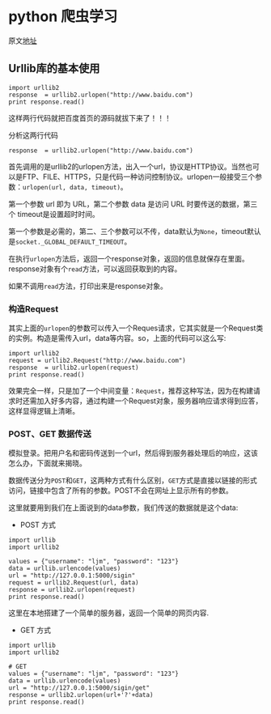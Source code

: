 # python 爬虫学习
原文[地址](http://wiki.jikexueyuan.com/project/python-crawler-guide/understand-the-basic.html)

## Urllib库的基本使用

```
import urllib2
response  = urllib2.urlopen("http://www.baidu.com")
print response.read()
```
这样两行代码就把百度首页的源码就拔下来了！！！

分析这两行代码

```
response  = urllib2.urlopen("http://www.baidu.com")
```
首先调用的是urllib2的urlopen方法，出入一个url，协议是HTTP协议。当然也可以是FTP、FILE、HTTPS，只是代码一种访问控制协议。urlopen一般接受三个参数：`urlopen(url, data, timeout)`。

第一个参数 url 即为 URL，第二个参数 data 是访问 URL 时要传送的数据，第三个 timeout是设置超时时间。

第一个参数是必需的，第二、三个参数可以不传，data默认为`None`，timeout默认是`socket._GLOBAL_DEFAULT_TIMEOUT`。

在执行`urlopen`方法后，返回一个response对象，返回的信息就保存在里面。response对象有个`read`方法，可以返回获取到的内容。

如果不调用`read`方法，打印出来是response对象。

### 构造Request

其实上面的`urlopen`的参数可以传入一个Reques请求，它其实就是一个Request类的实例。构造是需传入url，data等内容。so，上面的代码可以这么写:

```
import urllib2
request = urllib2.Request("http://www.baidu.com")
response  = urllib2.urlopen(request)
print response.read()
```
效果完全一样，只是加了一个中间变量：`Request`，推荐这种写法，因为在构建请求时还需加入好多内容，通过构建一个Request对象，服务器响应请求得到应答，这样显得逻辑上清晰。

### POST、GET 数据传送

模拟登录。把用户名和密码传送到一个url，然后得到服务器处理后的响应，这该怎么办，下面就来揭晓。

数据传送分为`POST`和`GET`，这两种方式有什么区别，`GET`方式是直接以链接的形式访问，链接中包含了所有的参数。POST不会在网址上显示所有的参数。

这里就要用到我们在上面说到的data参数，我们传送的数据就是这个data:
- POST 方式

```
import urllib
import urllib2

values = {"username": "ljm", "password": "123"}
data = urllib.urlencode(values)
url = "http://127.0.0.1:5000/sigin"
request = urllib2.Request(url, data)
response = urllib2.urlopen(request)
print response.read()
```

这里在本地搭建了一个简单的服务器，返回一个简单的网页内容.

- GET 方式

```
import urllib
import urllib2

# GET
values = {"username": "ljm", "password": "123"}
data = urllib.urlencode(values)
url = "http://127.0.0.1:5000/sigin/get"
response = urllib2.urlopen(url+'?'+data)
print response.read()
```